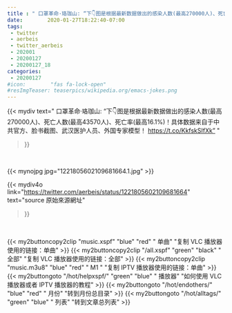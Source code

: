 ```yaml
---
title : " 口罩革命·珞珈山: “下👇图是根据最新数据做出的感染人数(最高270000人)、死亡人数(最高43570人)、死亡率(最高16.1%)！具体数据来自于中共官方、脸书截图、武汉医护人员、外国专家模型！&#10;https://t.co/KkfskSIfXk”  "
date:        2020-01-27T18:22:40-07:00
tags:
 - twitter
 - aerbeis
 - twitter_aerbeis
 - 202001
 - 20200127
 - 20200127_18
categories:
 - 20200127
#icon:        "fas fa-lock-open"
#resImgTeaser: teaserpics/wikipedia.org/emacs-jokes.png
---
```


{{< mydiv text=" 口罩革命·珞珈山: “下👇图是根据最新数据做出的感染人数(最高270000人)、死亡人数(最高43570人)、死亡率(最高16.1%)！具体数据来自于中共官方、脸书截图、武汉医护人员、外国专家模型！&#10;https://t.co/KkfskSIfXk”  "
>}}
<br>


 {{< mynojpg jpg="1221805602109681664.1.jpg" >}}<br> 



{{< mydiv4o link="https://twitter.com/aerbeis/status/1221805602109681664"
text="source 原始來源網址"
>}}


<br>

{{< my2buttoncopy2clip "music.xspf"        "blue"   "red"    " 单曲"  "复制 VLC 播放器使用的链接：单曲" >}} {{< my2buttoncopy2clip "/all.xspf"         "green"  "black"  " 全部"  "复制 VLC 播放器使用的链接：全部" >}} {{< my2buttoncopy2clip "music.m3u8"        "blue"   "red"    " M1 "    "复制 IPTV 播放器使用的链接：单曲" >}} {{< my2buttongoto      "/hot/helpxspf/"    "green"  "blue"   " 播放器" "如何使用 VLC 播放器或者 IPTV 播放器的教程" >}} {{< my2buttongoto      "/hot/endothers/"   "blue"   "red"    " 月份"   "转到月份总目录" >}} {{< my2buttongoto      "/hot/alltags/"     "green"  "blue"   " 列表"   "转到文章总列表" >}} 
